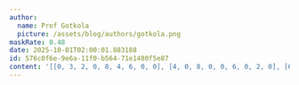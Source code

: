 ```yaml
---
author:
  name: Prof Gotkola
  picture: /assets/blog/authors/gotkola.png
maskRate: 0.48
date: 2025-10-01T02:00:01.883188
id: 576c0f6e-9e6a-11f0-b564-71e1480f5e87
content: '[[0, 3, 2, 0, 8, 4, 6, 0, 0], [4, 0, 8, 0, 0, 6, 0, 2, 0], [6, 7, 0, 0, 0, 9, 0, 3, 8], [3, 0, 0, 0, 7, 0, 5, 9, 0], [0, 0, 5, 9, 4, 0, 0, 6, 7], [7, 8, 9, 2, 0, 0, 0, 0, 1], [8, 5, 4, 6, 0, 2, 0, 0, 0], [9, 0, 0, 1, 5, 0, 2, 0, 4], [2, 1, 7, 0, 3, 0, 9, 0, 0]]'
---
```

